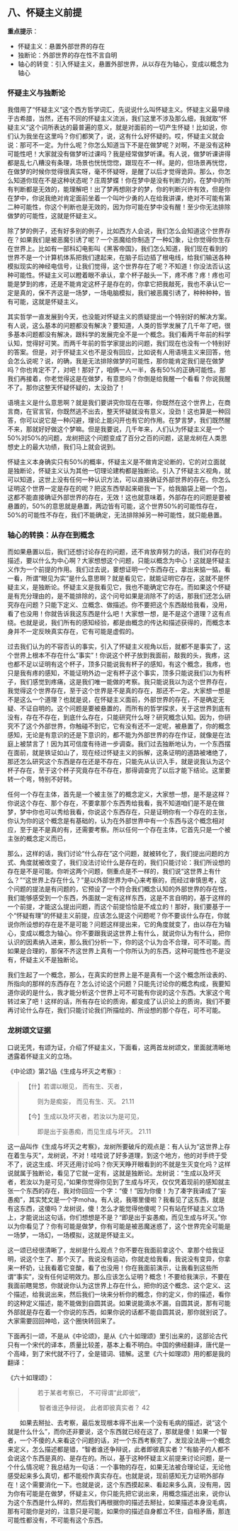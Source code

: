 ## **八、怀疑主义前提**　

**重点提示**：

- 怀疑主义：悬置外部世界的存在
- 独断论：外部世界的存在性不言自明
- 轴心的转变：引入怀疑主义，悬置外部世界，从以存在为轴心，变成以概念为轴心

### 怀疑主义与独断论

我借用了“怀疑主义”这个西方哲学词汇，先说说什么叫怀疑主义。怀疑主义最早缘于古希腊，当然，还有不同的怀疑主义流派，我们这里不涉及那么细，我就取“怀疑主义”这个词所表达的最普遍的意义，就是对面前的一切产生怀疑！比如说，你们认为我坐在这里吗？你们都笑了，说，这有什么好怀疑的。哎，怀疑主义就会说：那可不一定。为什么呢？你怎么知道当下不是在做梦呢？对啊，不是没有这种可能性吧！大家就没有做梦听过课吗？我是经常做梦听课。有人说，做梦听课讲得都是乱七八糟没有条理，场景也恍恍惚惚，跟现在不一样。是的，但场景再恍惚，在做梦的时候你觉得很真实呀，毫不怀疑呀，是醒了以后才觉得诡异。那么，你怎么知道你现在不是这种状态呢？庄周梦蝶！你在梦中是没有判断力的，在梦中的所有判断都是无效的，能理解吧！出了梦再想刚才的梦，你的判断兴许有效，但是你在梦中，你说我绝对肯定面前坐着一个叫叶少勇的人在给我讲课，绝对不可能有第二种可能性，你这个判断也是无效的，因为你可能在梦中没有醒！至少你无法排除做梦的可能性，这就是怀疑主义。

除了梦的例子，还有好多别的例子，比如西方人会说，我们怎么会知道这个世界存在？如果我们是被恶魔引诱了呢？一个恶魔给你制造了一种幻象，让你觉得你生存在世界上。比如有一部科幻电影叫《黑客帝国》，我们怎么知道，我们现在看到的世界不是一个计算机体系把我们逮起来，在脑子后边插了根电线，给我们输送各种模拟现实的神经电信号，让我们觉得，这个世界存在了呢？不知道！你没法否认这种可能性。怀疑主义可以瞪着眼不承认，拿个杯子敲头一下，疼不疼？疼！疼也可能是梦到的疼，还是不能肯定这杯子是存在的，你拿它把我敲死，我也不承认它一定是真的，保不齐这是一场梦，一场电脑模拟，我们被恶魔引诱了，种种种种，皆有可能，这就是怀疑主义。

其实哲学一直发展到今天，也没能对怀疑主义的质疑提出一个特别好的解决方案。有人说，这么基本的问题都没有解决？要知道，人类的哲学发展了几千年了吧，很多基本问题都没有解决，跟科学的发展完全不是一个概念。我们看两千年前的科学认知，觉得好可笑。而两千年前的哲学家提出的问题，我们现在也没有一个特别好的答案。但是，对于怀疑主义也不是没有回应，比如说有人用语境主义来回答，他会怎么说呢？说，的确，我是无法排除做梦的可能性，那你能肯定我们是在做梦吗？你也肯定不了，对吧！那好了，咱俩一人一半，各有50%的正确可能性。那我们再接着，你老觉得这是在做梦，有意思吗？你倒是给我醒一个看看？你说我醒不了。那你这整天怀疑怀疑的，太没劲了！

语境主义是什么意思啊？就是我们要讲究你现在在哪，你既然在这个世界上，在商言商，在官言官，你既然逃不出去，整天怀疑就没有意义，没劲！这也算是一种回答，你可以说它是一种闪避，理论上能闪开也有它的作用。在梦言梦，我们既然醒不来，那就好好做这个梦嘛。但是我要说，几千年来，人们认为怀疑主义是一个50%对50%的问题，龙树把这个问题变成了百分之百的问题，这是龙树在人类思想史上的最大功绩，我们马上就会说到。

怀疑主义本身确实只有50%的概率，怀疑主义是不做肯定论断的，它的对立面就是独断论，怀疑主义认为其他一切理论建构都是独断论。引入了怀疑主义视角，就可以知道，这世上没有任何一种认识方法，可以直接确证外部世界的存在。你怎么证明这个世界一定是存在的呢？把这东西举起来砸我一下，给我脑袋上砸一个包，这都不能直接确证外部世界的存在，无效！这也就意味着，外部存在的问题是要被悬置的，50%的意思就是悬置，两边皆有可能，这个世界50%的可能性存在，50%的可能性不存在，我们不能确定，无法排除掉另一种可能性，就只能悬置。

### **轴心的转换：从存在到概念**

而如果悬置以后，我们还想讨论存在的问题，还不肯放弃努力的话，我们对存在的描述，要以什么为中心啊？大家想想这个问题，只能以概念为中心！这就是怀疑主义作为一个前提的作用。我们过去说，要想证明一个东西存在，拿出来掂一掂，看一看，所谓“眼见为实”是什么意思啊？就是看见它，就能证明它存在，这就不是怀疑主义，是独断论。怀疑主义是我看见它，我也不能确定它存在。而如果这个怀疑是有充分理由的，是不能排除的，这个问号如果是消除不了的话，那我们还怎么研究存在问题？只能下定义、立概念、做描述。你不要把这个东西敲给我看，没用，看了也没用！你就告诉我这东西是什么吧！大家想一想，是不是这个道理？这有点绕。也就是说，我们所有的感知经验，都是由概念的传达和描述获得的，而概念本身并不一定反映真实存在，它有可能是虚假的。

过去我们认为的不容否认的事实，引入了怀疑主义视角以后，就都不是事实了，这个世界上根本不存在什么“事实”！你说这个杯子放到我面前，敲我的头，我疼，这也都不足以证明有这个杯子，顶多只能说我有杯子的感知，有这个概念，我疼，也只是我有疼的感知，不能证明外边一定有杯子这个事实，顶多只能说我们以为有杯子，我们感觉到疼痛，这是我们唯一能做的考察。我只能说我以为这个世界存在，我觉得这个世界存在，至于这个世界是不是真的存在，那还不一定。大家想一想是不是这么一个道理？也就是说，在怀疑主义面前，外部世界的存在，不是确定无疑、不证自明的。这个问题是要被悬置的，而所有的哲学探求，关于这世界到底有没有，存在不存在，到底什么存在，只能研究什么呀？研究概念认知。因为，你研究不了这个外部世界，你触碰不到它，它有没有还不一定呢，被悬置了，你的概念感知，无论是有意识的还是下意识的，都不能为外部世界的存在作证，就像是在法庭上被禁言了！因为其可信度有待进一步调查。我们过去独断地认为，一个东西摆在面前，就是铁证如山了，现在经过怀疑主义的拆解，这条证明的道路被堵绝了，那还怎么研究这个东西是存在还是不存在，只能先从认识入手，就是说我认为这个杯子存在，至于这个杯子究竟存在不存在，那得调查完了以后才能下结论。这里要转一个弯，特别不好转。

任何一个存在主体，首先是一个被主张了的概念定义，大家想一想，是不是这样？你说这个存在、那个存在，不要拿那个东西秀给我看，我不知道咱们是不是在做梦，梦中你也可以秀给我看，你说这个东西存在，只是证明你有一个存在的主张，你认为你的这个概念是有基础的，认为在外部世界中有一个东西与这个概念相对应，至于是不是真的有，还需要考察。所以任何一个存在主体，它首先只是一个被主张的概念定义而已，

那么，这样的话，我们讨论“什么存在”这个问题，就被转化了，我们提出问题的方式、角度就被改变了，我们没法讨论什么是存在的，我们只能讨论：我们所设想的存在是不是可能。你听这两个问题，侧重点是不一样的，我们说“这世界上有什么？”“这世界上存在什么？”是以外部世界为中心来考察的，而经过审慎思考，这个问题的提法是有问题的，它预设了一个符合我们概念认知的外部世界的存在性，我们能够感受到一个东西，外面就一定有这样东西，这是不言自明的，基于这样的一个前提，才能这么提出问题，而这个前提恰恰是不成立的！那好，我们要基于一个“怀疑有理”的怀疑主义前提，应该怎么提这个问题呢？你不要谈什么存在，你就说你所设想的存在是不是可能？问题这样提出来，它的角度就变了，由以存在为轴心，变成以概念为轴心。你不要跟我说这世界上有什么，就说你认为有什么，把你认识的因素纳入进来，那么我们分析一下，你的这个认为合不合理，可不可能。而如果是合理的，那保不齐这世界上真有一个你所认为的东西，这种可能性也不是没有，怀疑主义不是独断论。

我们生起了一个概念，那么，在真实的世界上是不是真有一个这个概念所诠表的、所指向的那样的东西存在？怎么讨论这个问题？只能先讨论你的概念构成，我要知道你说的是什么，我才能分析这个世界上可不可能有你说的这个东西。大家这个弯转过来了吧！这样的话，所有存在论的质询，都变成了认识论上的质询，我们不要再讨论什么存在，我们只能讨论我们所描绘的、所设想的那个存在，可不可能。

### **龙树颂文证据**

口说无凭，有颂为证，介绍了怀疑主义，下面看，这两首龙树颂文，里面就清晰地透露着怀疑主义的立场。

《中论颂》第21品《生成与坏灭之考察》:

> 【什】若谓以眼见， 而有生、灭者，
>
> 　　则为是痴妄， 而见有生、灭。 21.11
>
> 【今】生成以及坏灭者，若汝以为是可见，
>
> 　　即是出于妄愚痴，而见生成与坏灭。 21.11

这一品叫作《生成与坏灭之考察》，龙树所要破斥的观点是：有人认为“这世界上存在着生与灭”，龙树说，不对！哇哇说了好多道理，到这个地方，他的对手终于受不了，说这生成、坏灭还用讨论吗？你天天睁开眼看到的不就是生灭变化吗？这样说就属于独断论，看见了它就一定有，这就是独断论。龙树说：“生成以及坏灭者，若汝以为是可见，”如果你觉得你见到了生成与坏灭，仅仅凭着现前的感知就主张一个东西的存在，我对你回应一个字：“傻！”因为你傻！为了凑字我译成了“妄愚痴”，其实梵文是一个字moha。有人说，我哪里傻啦？我看见了这东西，就是有这东西，这傻吗？龙树说，傻！怎么才能觉得他傻呢？只有站在怀疑主义立场上，才能说出这句话，你们想想是不是？“即是出于妄愚痴，而见生成与坏灭。”你以为你看见了？你有可能是做梦，你有可能是被恶魔迷惑了，这个世界完全可能是一场梦，一场幻，一场模拟，这就是怀疑主义。

这一颂已经很清晰了，龙树是什么观点？你不要在我面前拿这个、拿那个给我证明，说这个生了、那个灭了。我说没有运动，你就走给我看，我说没有变异，你拿来一杯奶，让我看着它变酸，看了也没用！你在我面前演示，让我看到这些所谓“事实”，没有任何证明效力。那么应该怎么证明？概念！不要给我演示，不要在我面前瞎晃悠，你就说你认为这世界上存在什么，把你的这个概念、这个定义、这个描述，给我说出来，然后我们一块来分析你的概念，你的定义，你的描述，看你的这种定义描述，能不能做到自圆其说。如果说能滴水不漏，自圆其说，那有可能外部就是存在着一个你说的东西，如果你说的话都不能自圆其说，那你就别说了。大家需要回回神哈，这个圈快转回来了。

下面再引一颂，不是从《中论颂》，是从《六十如理颂》里引出来的，这部论古代只有一个宋代的译本，质量比较差，基本上看不明白。中国的佛经翻译，唐代是一个高峰，到了宋代就不行了，全是错词、错解。这里《六十如理颂》用的都是我的翻译：　　

《六十如理颂》：

> 　　若于某者考察已， 不可得谓“此即彼”，
>
> 　　 智者谁还争辩说， 此者即彼真实者？ 42

　　如果去掰扯、去考察，最后发现根本得不出来一个没有毛病的描述，说“这个就是什么什么”，而你还非要说，这个东西就已经在这了，那就是傻！如果一个智者，一个不傻的人来看这个问题的话，对一个东西考察完了，发现没法用一个概念来定义，怎么描述都是错，“智者谁还争辩说，此者即彼真实者？”有脑子的人都不会说这个东西是真的、是存在的。所以，基于这种怀疑主义前提来讨论问题，是一个什么情况呢？我总结为一句话：一个事物的存在，如果无法被合理论证，无论他感受起来多么真切，都不能视作真实存在。也就是说，现前感知无力证明外部存在！这个需要消化一下。也就是说，这个东西摸起来、看起来多么真，没有用，因为你有可能是在做梦，怀疑主义，你只能先把它说出来，用概念描述出来，说你认为这个东西是什么样的，然后我们再根据你的描述去掰扯，如果描述本身没毛病，那有可能你是对的，注意只是可能，如果你的描述自身都立不住，自相矛盾，那连可能性都没有，不可能有这个东西。